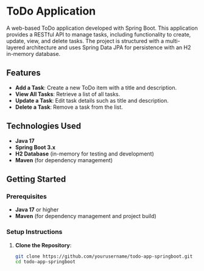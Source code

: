 # ToDo Application

A web-based ToDo application developed with Spring Boot. This application provides a RESTful API to manage tasks, including functionality to create, update, view, and delete tasks. The project is structured with a multi-layered architecture and uses Spring Data JPA for persistence with an H2 in-memory database.

## Features

- **Add a Task**: Create a new ToDo item with a title and description.
- **View All Tasks**: Retrieve a list of all tasks.
- **Update a Task**: Edit task details such as title and description.
- **Delete a Task**: Remove a task from the list.

## Technologies Used

- **Java 17**
- **Spring Boot 3.x**
- **H2 Database** (in-memory for testing and development)
- **Maven** (for dependency management)

## Getting Started

### Prerequisites

- **Java 17** or higher
- **Maven** (for dependency management and project build)

### Setup Instructions

1. **Clone the Repository**:
   ```bash
   git clone https://github.com/yourusername/todo-app-springboot.git
   cd todo-app-springboot
